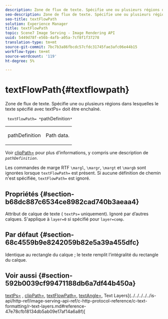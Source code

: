 ```yaml
---
description: Zone de flux de texte. Spécifie une ou plusieurs régions dans lesquelles le texte spécifié avec textPs= doit être enchaîné.
seo-description: Zone de flux de texte. Spécifie une ou plusieurs régions dans lesquelles le texte spécifié avec textPs= doit être enchaîné.
seo-title: textFlowPath
solution: Experience Manager
title: textFlowPath
topic: Scene7 Image Serving - Image Rendering API
uuid: 5449d78f-e56b-4afb-a05a-7cf8f1f37278
translation-type: tm+mt
source-git-commit: 7bc7b3a86fbcdc57cfdc31745fae3afc06e44b15
workflow-type: tm+mt
source-wordcount: '119'
ht-degree: 5%

---
```



# textFlowPath{#textflowpath}

Zone de flux de texte. Spécifie une ou plusieurs régions dans lesquelles le texte spécifié avec textPs= doit être enchaîné.

` textFlowPath= *`pathDefinition`*`

<table id="simpletable_52CEFF5C3CCB4642A9A320D01B1BF8E0"> 
 <tr class="strow"> 
  <td class="stentry"> <p> <span class="varname"> pathDefinition  </span> </p> </td> 
  <td class="stentry"> <p>Path data. </p> </td> 
 </tr> 
</table>

Voir [clipPath=](../../../../../is-api/http-ref/image-serving-api-ref/c-http-protocol-reference/c-command-reference/r-clippath.md#reference-8139b1b52dc54749b51b109521ddf83d) pour plus d’informations, y compris une description de *`pathDefinition`*.

Les commandes de marge RTF `\margl`, `\margr`, `\margt` et `\margb` sont ignorées lorsque `textFlowPath=` est présent. Si aucune définition de chemin n&#39;est spécifiée, `textFlowPath=` est ignoré.

## Propriétés {#section-b68dc887c6534ce8982cad740b3aeaa4}

Attribut de calque de texte ( `textPs=` uniquement). Ignoré par d’autres calques. S&#39;applique à `layer=0` si spécifié pour `layer=comp`.

## Par défaut {#section-68c4559b9e8242059b82e5a39a455dfc}

Identique au rectangle du calque ; le texte remplit l’intégralité du rectangle du calque.

## Voir aussi {#section-592b0039cf99471188db6a7df44b450a}

[textPs=](../../../../../is-api/http-ref/image-serving-api-ref/c-http-protocol-reference/c-command-reference/r-textps.md#reference-4209a2a6169f44278da2647cfb0cd767) ,  [clipPath=](../../../../../is-api/http-ref/image-serving-api-ref/c-http-protocol-reference/c-command-reference/r-clippath.md#reference-8139b1b52dc54749b51b109521ddf83d),  [textFlowPath=](../../../../../is-api/http-ref/image-serving-api-ref/c-http-protocol-reference/c-command-reference/r-textflowpath.md#reference-0b8d9493d71342f0b6a64a6d221584ef),  [textAngle=](../../../../../is-api/http-ref/image-serving-api-ref/c-http-protocol-reference/c-command-reference/r-textangle.md#reference-447f624c0e764d0cb5c75846d1b44d15), Text Layers](../../../../../is-api/http-ref/image-serving-api-ref/c-http-protocol-reference/c-text-formatting/r-text-layers.md#reference-47e78cfb18134db5ab09e17af14a6a8f)[
